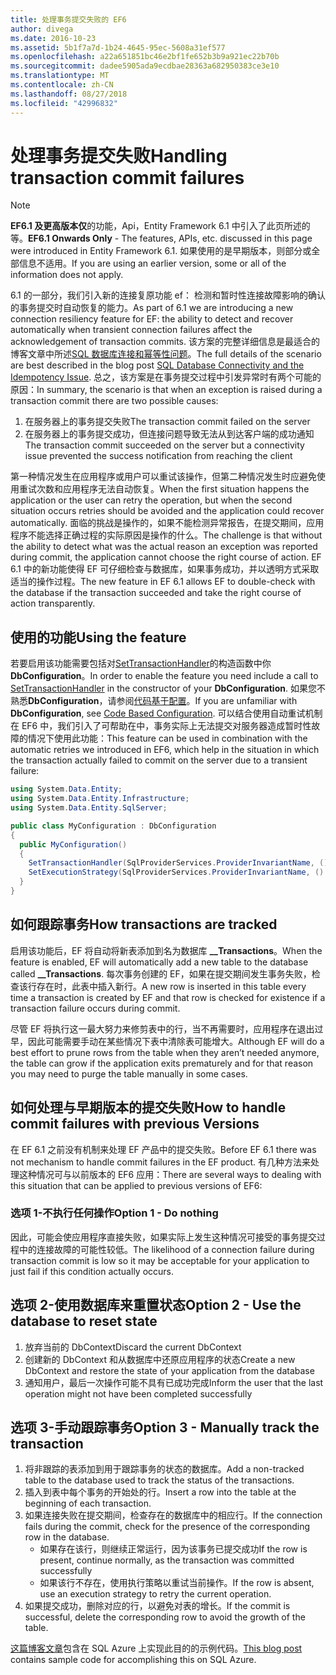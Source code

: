 ```yaml
---
title: 处理事务提交失败的 EF6
author: divega
ms.date: 2016-10-23
ms.assetid: 5b1f7a7d-1b24-4645-95ec-5608a31ef577
ms.openlocfilehash: a22a651851bc46e2bf1fe652b3b9a921ec22b70b
ms.sourcegitcommit: dadee5905ada9ecdbae28363a682950383ce3e10
ms.translationtype: MT
ms.contentlocale: zh-CN
ms.lasthandoff: 08/27/2018
ms.locfileid: "42996832"
---
```

# <a name="handling-transaction-commit-failures"></a><span data-ttu-id="2e5fa-102">处理事务提交失败</span><span class="sxs-lookup"><span data-stu-id="2e5fa-102">Handling transaction commit failures</span></span>
> [!NOTE]
> <span data-ttu-id="2e5fa-103">**EF6.1 及更高版本仅**的功能，Api，Entity Framework 6.1 中引入了此页所述的等。</span><span class="sxs-lookup"><span data-stu-id="2e5fa-103">**EF6.1 Onwards Only** - The features, APIs, etc. discussed in this page were introduced in Entity Framework 6.1.</span></span> <span data-ttu-id="2e5fa-104">如果使用的是早期版本，则部分或全部信息不适用。</span><span class="sxs-lookup"><span data-stu-id="2e5fa-104">If you are using an earlier version, some or all of the information does not apply.</span></span>  

<span data-ttu-id="2e5fa-105">6.1 的一部分，我们引入新的连接复原功能 ef： 检测和暂时性连接故障影响的确认的事务提交时自动恢复的能力。</span><span class="sxs-lookup"><span data-stu-id="2e5fa-105">As part of 6.1 we are introducing a new connection resiliency feature for EF: the ability to detect and recover automatically when transient connection failures affect the acknowledgement of transaction commits.</span></span> <span data-ttu-id="2e5fa-106">该方案的完整详细信息是最适合的博客文章中所述[SQL 数据库连接和幂等性问题](http://blogs.msdn.com/b/adonet/archive/2013/03/11/sql-database-connectivity-and-the-idempotency-issue.aspx)。</span><span class="sxs-lookup"><span data-stu-id="2e5fa-106">The full details of the scenario are best described in the blog post [SQL Database Connectivity and the Idempotency Issue](http://blogs.msdn.com/b/adonet/archive/2013/03/11/sql-database-connectivity-and-the-idempotency-issue.aspx).</span></span>  <span data-ttu-id="2e5fa-107">总之，该方案是在事务提交过程中引发异常时有两个可能的原因：</span><span class="sxs-lookup"><span data-stu-id="2e5fa-107">In summary, the scenario is that when an exception is raised during a transaction commit there are two possible causes:</span></span>  

1. <span data-ttu-id="2e5fa-108">在服务器上的事务提交失败</span><span class="sxs-lookup"><span data-stu-id="2e5fa-108">The transaction commit failed on the server</span></span>
2. <span data-ttu-id="2e5fa-109">在服务器上的事务提交成功，但连接问题导致无法从到达客户端的成功通知</span><span class="sxs-lookup"><span data-stu-id="2e5fa-109">The transaction commit succeeded on the server but a connectivity issue prevented the success notification from reaching the client</span></span>  

<span data-ttu-id="2e5fa-110">第一种情况发生在应用程序或用户可以重试该操作，但第二种情况发生时应避免使用重试次数和应用程序无法自动恢复。</span><span class="sxs-lookup"><span data-stu-id="2e5fa-110">When the first situation happens the application or the user can retry the operation, but when the second situation occurs retries should be avoided and the application could recover automatically.</span></span> <span data-ttu-id="2e5fa-111">面临的挑战是操作的，如果不能检测异常报告，在提交期间，应用程序不能选择正确过程的实际原因是操作的什么。</span><span class="sxs-lookup"><span data-stu-id="2e5fa-111">The challenge is that without the ability to detect what was the actual reason an exception was reported during commit, the application cannot choose the right course of action.</span></span> <span data-ttu-id="2e5fa-112">EF 6.1 中的新功能使得 EF 可仔细检查与数据库，如果事务成功，并以透明方式采取适当的操作过程。</span><span class="sxs-lookup"><span data-stu-id="2e5fa-112">The new feature in EF 6.1 allows EF to double-check with the database if the transaction succeeded and take the right course of action transparently.</span></span>  

## <a name="using-the-feature"></a><span data-ttu-id="2e5fa-113">使用的功能</span><span class="sxs-lookup"><span data-stu-id="2e5fa-113">Using the feature</span></span>  

<span data-ttu-id="2e5fa-114">若要启用该功能需要包括对[SetTransactionHandler](https://msdn.microsoft.com/library/system.data.entity.dbconfiguration.setdefaulttransactionhandler.aspx)的构造函数中你**DbConfiguration**。</span><span class="sxs-lookup"><span data-stu-id="2e5fa-114">In order to enable the feature you need include a call to [SetTransactionHandler](https://msdn.microsoft.com/library/system.data.entity.dbconfiguration.setdefaulttransactionhandler.aspx) in the constructor of your **DbConfiguration**.</span></span> <span data-ttu-id="2e5fa-115">如果您不熟悉**DbConfiguration**，请参阅[代码基于配置](~/ef6/fundamentals/configuring/code-based.md)。</span><span class="sxs-lookup"><span data-stu-id="2e5fa-115">If you are unfamiliar with **DbConfiguration**, see [Code Based Configuration](~/ef6/fundamentals/configuring/code-based.md).</span></span> <span data-ttu-id="2e5fa-116">可以结合使用自动重试机制在 EF6 中，我们引入了可帮助在中，事务实际上无法提交对服务器造成暂时性故障的情况下使用此功能：</span><span class="sxs-lookup"><span data-stu-id="2e5fa-116">This feature can be used in combination with the automatic retries we introduced in EF6, which help in the situation in which the transaction actually failed to commit on the server due to a transient failure:</span></span>  

``` csharp
using System.Data.Entity;
using System.Data.Entity.Infrastructure;
using System.Data.Entity.SqlServer;

public class MyConfiguration : DbConfiguration  
{
  public MyConfiguration()  
  {  
    SetTransactionHandler(SqlProviderServices.ProviderInvariantName, () => new CommitFailureHandler());  
    SetExecutionStrategy(SqlProviderServices.ProviderInvariantName, () => new SqlAzureExecutionStrategy());  
  }  
}
```  

## <a name="how-transactions-are-tracked"></a><span data-ttu-id="2e5fa-117">如何跟踪事务</span><span class="sxs-lookup"><span data-stu-id="2e5fa-117">How transactions are tracked</span></span>  

<span data-ttu-id="2e5fa-118">启用该功能后，EF 将自动将新表添加到名为数据库 **__Transactions**。</span><span class="sxs-lookup"><span data-stu-id="2e5fa-118">When the feature is enabled, EF will automatically add a new table to the database called **__Transactions**.</span></span> <span data-ttu-id="2e5fa-119">每次事务创建的 EF，如果在提交期间发生事务失败，检查该行存在时，此表中插入新行。</span><span class="sxs-lookup"><span data-stu-id="2e5fa-119">A new row is inserted in this table every time a transaction is created by EF and that row is checked for existence if a transaction failure occurs during commit.</span></span>  

<span data-ttu-id="2e5fa-120">尽管 EF 将执行这一最大努力来修剪表中的行，当不再需要时，应用程序在退出过早，因此可能需要手动在某些情况下表中清除表可能增大。</span><span class="sxs-lookup"><span data-stu-id="2e5fa-120">Although EF will do a best effort to prune rows from the table when they aren’t needed anymore, the table can grow if the application exits prematurely and for that reason you may need to purge the table manually in some cases.</span></span>  

## <a name="how-to-handle-commit-failures-with-previous-versions"></a><span data-ttu-id="2e5fa-121">如何处理与早期版本的提交失败</span><span class="sxs-lookup"><span data-stu-id="2e5fa-121">How to handle commit failures with previous Versions</span></span>

<span data-ttu-id="2e5fa-122">在 EF 6.1 之前没有机制来处理 EF 产品中的提交失败。</span><span class="sxs-lookup"><span data-stu-id="2e5fa-122">Before EF 6.1 there was not mechanism to handle commit failures in the EF product.</span></span> <span data-ttu-id="2e5fa-123">有几种方法来处理这种情况可与以前版本的 EF6 应用：</span><span class="sxs-lookup"><span data-stu-id="2e5fa-123">There are several ways to dealing with this situation that can be applied to previous versions of EF6:</span></span>  

### <a name="option-1---do-nothing"></a><span data-ttu-id="2e5fa-124">选项 1-不执行任何操作</span><span class="sxs-lookup"><span data-stu-id="2e5fa-124">Option 1 - Do nothing</span></span>  

<span data-ttu-id="2e5fa-125">因此，可能会使应用程序直接失败，如果实际上发生这种情况可接受的事务提交过程中的连接故障的可能性较低。</span><span class="sxs-lookup"><span data-stu-id="2e5fa-125">The likelihood of a connection failure during transaction commit is low so it may be acceptable for your application to just fail if this condition actually occurs.</span></span>  

## <a name="option-2---use-the-database-to-reset-state"></a><span data-ttu-id="2e5fa-126">选项 2-使用数据库来重置状态</span><span class="sxs-lookup"><span data-stu-id="2e5fa-126">Option 2 - Use the database to reset state</span></span>  

1. <span data-ttu-id="2e5fa-127">放弃当前的 DbContext</span><span class="sxs-lookup"><span data-stu-id="2e5fa-127">Discard the current DbContext</span></span>  
2. <span data-ttu-id="2e5fa-128">创建新的 DbContext 和从数据库中还原应用程序的状态</span><span class="sxs-lookup"><span data-stu-id="2e5fa-128">Create a new DbContext and restore the state of your application from the database</span></span>  
3. <span data-ttu-id="2e5fa-129">通知用户，最后一次操作可能不具有已成功完成</span><span class="sxs-lookup"><span data-stu-id="2e5fa-129">Inform the user that the last operation might not have been completed successfully</span></span>  

## <a name="option-3---manually-track-the-transaction"></a><span data-ttu-id="2e5fa-130">选项 3-手动跟踪事务</span><span class="sxs-lookup"><span data-stu-id="2e5fa-130">Option 3 - Manually track the transaction</span></span>  

1. <span data-ttu-id="2e5fa-131">将非跟踪的表添加到用于跟踪事务的状态的数据库。</span><span class="sxs-lookup"><span data-stu-id="2e5fa-131">Add a non-tracked table to the database used to track the status of the transactions.</span></span>  
2. <span data-ttu-id="2e5fa-132">插入到表中每个事务的开始处的行。</span><span class="sxs-lookup"><span data-stu-id="2e5fa-132">Insert a row into the table at the beginning of each transaction.</span></span>  
3. <span data-ttu-id="2e5fa-133">如果连接失败在提交期间，检查存在的数据库中的相应行。</span><span class="sxs-lookup"><span data-stu-id="2e5fa-133">If the connection fails during the commit, check for the presence of the corresponding row in the database.</span></span>  
    - <span data-ttu-id="2e5fa-134">如果存在该行，则继续正常运行，因为该事务已提交成功</span><span class="sxs-lookup"><span data-stu-id="2e5fa-134">If the row is present, continue normally, as the transaction was committed successfully</span></span>  
    - <span data-ttu-id="2e5fa-135">如果该行不存在，使用执行策略以重试当前操作。</span><span class="sxs-lookup"><span data-stu-id="2e5fa-135">If the row is absent, use an execution strategy to retry the current operation.</span></span>  
4. <span data-ttu-id="2e5fa-136">如果提交成功，删除对应的行，以避免对表的增长。</span><span class="sxs-lookup"><span data-stu-id="2e5fa-136">If the commit is successful, delete the corresponding row to avoid the growth of the table.</span></span>  

<span data-ttu-id="2e5fa-137">[这篇博客文章](http://blogs.msdn.com/b/adonet/archive/2013/03/11/sql-database-connectivity-and-the-idempotency-issue.aspx)包含在 SQL Azure 上实现此目的的示例代码。</span><span class="sxs-lookup"><span data-stu-id="2e5fa-137">[This blog post](http://blogs.msdn.com/b/adonet/archive/2013/03/11/sql-database-connectivity-and-the-idempotency-issue.aspx) contains sample code for accomplishing this on SQL Azure.</span></span>  
